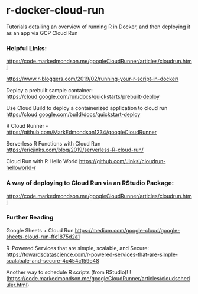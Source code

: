 # r-docker-cloud-run
Tutorials detailing an overview of running R in Docker, and then deploying it as an app via GCP Cloud Run


### Helpful Links:
https://code.markedmondson.me/googleCloudRunner/articles/cloudrun.html

https://www.r-bloggers.com/2019/02/running-your-r-script-in-docker/

Deploy a prebuilt sample container: https://cloud.google.com/run/docs/quickstarts/prebuilt-deploy

Use Cloud Build to deploy a containerized application to cloud run https://cloud.google.com/build/docs/quickstart-deploy

R Cloud Runner - https://github.com/MarkEdmondson1234/googleCloudRunner

Serverless R Functions with Cloud Run https://ericjinks.com/blog/2019/serverless-R-cloud-run/

Cloud Run with R Hello World https://github.com/Jinksi/cloudrun-helloworld-r

### A way of deploying to Cloud Run via an RStudio Package:
https://code.markedmondson.me/googleCloudRunner/articles/cloudrun.html

### Further Reading
Google Sheets + Cloud Run https://medium.com/google-cloud/google-sheets-cloud-run-ffc1875d2a1

R-Powered Services that are simple, scalable, and Secure: https://towardsdatascience.com/r-powered-services-that-are-simple-scalabale-and-secure-4c454c159e48

Another way to schedule R scripts (from RStudio)!
!(https://code.markedmondson.me/googleCloudRunner/articles/cloudscheduler.html)
